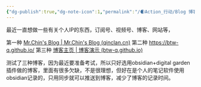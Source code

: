 ```yaml
---
{"dg-publish":true,"dg-note-icon":1,"permalink":"/🌒Action_行动/Blog 博客/About_Blog/","dgPassFrontmatter":true,"noteIcon":1,"created":"2024-08-24T23:04:01.347+08:00","updated":"2024-08-31T15:05:07.634+08:00"}
---
```


最近一直想做一些有关个人IP的东西，订阅号、视频号、博客、网站等，

第一种
[Mr.Chin's Blog | Mr.Chin's Blog (qinclan.cn)](https://qinclan.cn)
 第二种
https://btw-q.github.io/
第三种
[博客主页 | 博客演示 (btw-q.github.io)](https://btw-q.github.io/blog/)

测试了三种博客，因为最近要准备考试，所以只好选用obsidian+digital garden插件做的博客，里面有很多欠缺，不是很理想，但好在是个人的笔记软件使用obsidian记录的，只用同步就可以推送到博客，减少了博客的记录时间。
